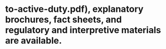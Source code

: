 # to-active-duty.pdf), explanatory brochures, fact sheets, and regulatory and interpretive materials are available.